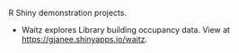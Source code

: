 R Shiny demonstration projects.

- Waitz explores Library building occupancy data.  View at
  <https://gjanee.shinyapps.io/waitz>.
